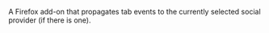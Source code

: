 A Firefox add-on that propagates tab events to the currently selected
social provider (if there is one).